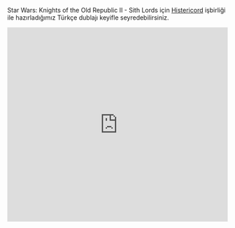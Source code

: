 Star Wars: Knights of the Old Republic II - Sith Lords için [Histericord](https://www.instagram.com/histericord/) işbirliği ile hazırladığımız Türkçe dublajı keyifle seyredebilirsiniz.

<iframe width="100%" height="443" src="https://www.youtube.com/embed/0Iouo_4Im-A" title="Star Wars: Knights of the Old Republic II - Sith Lords w/ Histericord [Dublaj Çalışması]" frameborder="0" allow="accelerometer; autoplay; clipboard-write; encrypted-media; gyroscope; picture-in-picture" allowfullscreen></iframe>